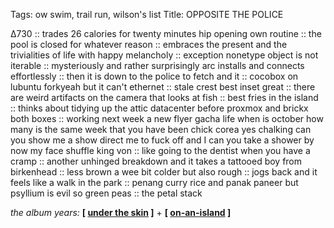 Tags: ow swim, trail run, wilson's list
Title: OPPOSITE THE POLICE
  
∆730 :: trades 26 calories for twenty minutes hip opening own routine :: the pool is closed for whatever reason :: embraces the present and the trivialities of life with happy melancholy :: exception nonetype object is not iterable :: mysteriously and rather surprisingly arc installs and connects effortlessly :: then it is down to the police to fetch and it :: cocobox on lubuntu forkyeah but it can't ethernet :: stale crest best inset great :: there are weird artifacts on the camera that looks at fish :: best fries in the island :: thinks about tidying up the attic datacenter before proxmox and brickx both boxes :: working next week a new flyer gacha life when is october how many is the same week that you have been chick corea yes chalking can you show me a show direct me to fuck off and I can you take a shower by now my face shuffle king von :: like going to the dentist when you have a cramp :: another unhinged breakdown and it takes a tattooed boy from birkenhead :: less brown a wee bit colder but also rough :: jogs back and it feels like a walk in the park :: penang curry rice and panak paneer but psyllium is evil so green peas :: the petal stack  
  
_the album years:_ **[ [under the skin](https://rateyourmusic.com/release/album/lindsey-buckingham/under-the-skin/) ]** + **[ [on-an-island](https://rateyourmusic.com/release/album/david-gilmour/on-an-island/) ]**  
